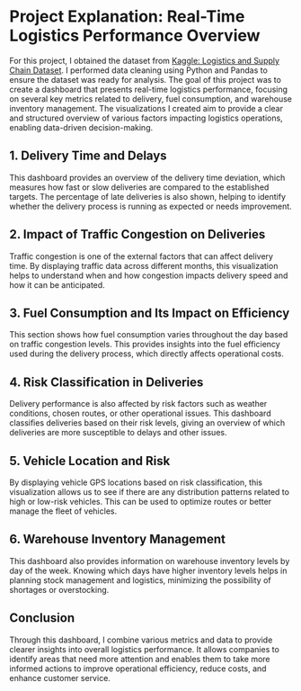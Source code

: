 # Project Explanation: Real-Time Logistics Performance Overview

For this project, I obtained the dataset from [Kaggle: Logistics and Supply Chain Dataset](https://www.kaggle.com/datasets/datasetengineer/logistics-and-supply-chain-dataset/data). I performed data cleaning using Python and Pandas to ensure the dataset was ready for analysis. The goal of this project was to create a dashboard that presents real-time logistics performance, focusing on several key metrics related to delivery, fuel consumption, and warehouse inventory management. The visualizations I created aim to provide a clear and structured overview of various factors impacting logistics operations, enabling data-driven decision-making.

## 1. Delivery Time and Delays

This dashboard provides an overview of the delivery time deviation, which measures how fast or slow deliveries are compared to the established targets. The percentage of late deliveries is also shown, helping to identify whether the delivery process is running as expected or needs improvement.

## 2. Impact of Traffic Congestion on Deliveries

Traffic congestion is one of the external factors that can affect delivery time. By displaying traffic data across different months, this visualization helps to understand when and how congestion impacts delivery speed and how it can be anticipated.

## 3. Fuel Consumption and Its Impact on Efficiency

This section shows how fuel consumption varies throughout the day based on traffic congestion levels. This provides insights into the fuel efficiency used during the delivery process, which directly affects operational costs.

## 4. Risk Classification in Deliveries

Delivery performance is also affected by risk factors such as weather conditions, chosen routes, or other operational issues. This dashboard classifies deliveries based on their risk levels, giving an overview of which deliveries are more susceptible to delays and other issues.

## 5. Vehicle Location and Risk

By displaying vehicle GPS locations based on risk classification, this visualization allows us to see if there are any distribution patterns related to high or low-risk vehicles. This can be used to optimize routes or better manage the fleet of vehicles.

## 6. Warehouse Inventory Management

This dashboard also provides information on warehouse inventory levels by day of the week. Knowing which days have higher inventory levels helps in planning stock management and logistics, minimizing the possibility of shortages or overstocking.

## Conclusion

Through this dashboard, I combine various metrics and data to provide clearer insights into overall logistics performance. It allows companies to identify areas that need more attention and enables them to take more informed actions to improve operational efficiency, reduce costs, and enhance customer service.
